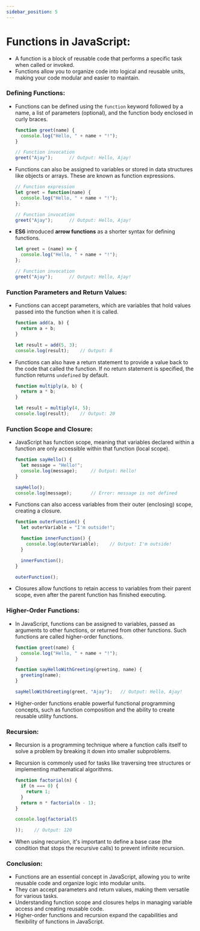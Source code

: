 ```yaml
---
sidebar_position: 5
---
```


# Functions in JavaScript:
- A function is a block of reusable code that performs a specific task when called or invoked.
- Functions allow you to organize code into logical and reusable units, making your code modular and easier to maintain.

### Defining Functions:
- Functions can be defined using the `function` keyword followed by a name, a list of parameters (optional), and the function body enclosed in curly braces.

  ```javascript title="script.js"
  function greet(name) {
    console.log("Hello, " + name + "!");
  }
  
  // Function invocation
  greet("Ajay");      // Output: Hello, Ajay!
  ```

- Functions can also be assigned to variables or stored in data structures like objects or arrays. These are known as function expressions.

  ```javascript title="script.js"
  // Function expression
  let greet = function(name) {
    console.log("Hello, " + name + "!");
  };
  
  // Function invocation
  greet("Ajay");      // Output: Hello, Ajay!
  ```

- **ES6** introduced **arrow functions** as a shorter syntax for defining functions.

  ```javascript title="script.js"
  let greet = (name) => {
    console.log("Hello, " + name + "!");
  };
  
  // Function invocation
  greet("Ajay");      // Output: Hello, Ajay!
  ```

### Function Parameters and Return Values:
- Functions can accept parameters, which are variables that hold values passed into the function when it is called.
  
  ```javascript title="script.js"
  function add(a, b) {
    return a + b;
  }
  
  let result = add(5, 3);
  console.log(result);    // Output: 8
  ```

- Functions can also have a return statement to provide a value back to the code that called the function. If no return statement is specified, the function returns `undefined` by default.

  ```javascript title="script.js"
  function multiply(a, b) {
    return a * b;
  }
  
  let result = multiply(4, 5);
  console.log(result);    // Output: 20
  ```

### Function Scope and Closure:
- JavaScript has function scope, meaning that variables declared within a function are only accessible within that function (local scope).

  ```javascript
  function sayHello() {
    let message = "Hello!";
    console.log(message);     // Output: Hello!
  }
  
  sayHello();
  console.log(message);       // Error: message is not defined
  ```

- Functions can also access variables from their outer (enclosing) scope, creating a closure.

  ```javascript title="script.js"
  function outerFunction() {
    let outerVariable = "I'm outside!";
  
    function innerFunction() {
      console.log(outerVariable);    // Output: I'm outside!
    }
  
    innerFunction();
  }
  
  outerFunction();
  ```

- Closures allow functions to retain access to variables from their parent scope, even after the parent function has finished executing.

### Higher-Order Functions:
- In JavaScript, functions can be assigned to variables, passed as arguments to other functions, or returned from other functions. Such functions are called higher-order functions.

  ```javascript title="script.js"
  function greet(name) {
    console.log("Hello, " + name + "!");
  }
  
  function sayHelloWithGreeting(greeting, name) {
    greeting(name);
  }
  
  sayHelloWithGreeting(greet, "Ajay");   // Output: Hello, Ajay!
  ```

- Higher-order functions enable powerful functional programming concepts, such as function composition and the ability to create reusable utility functions.

### Recursion:
- Recursion is a programming technique where a function calls itself to solve a problem by breaking it down into smaller subproblems.
- Recursion is commonly used for tasks like traversing tree structures or implementing mathematical algorithms.

  ```javascript
  function factorial(n) {
    if (n === 0) {
      return 1;
    }
    return n * factorial(n - 1);
  }
  
  console.log(factorial(5
  
  ));    // Output: 120
  ```

- When using recursion, it's important to define a base case (the condition that stops the recursive calls) to prevent infinite recursion.

### Conclusion:
- Functions are an essential concept in JavaScript, allowing you to write reusable code and organize logic into modular units.
- They can accept parameters and return values, making them versatile for various tasks.
- Understanding function scope and closures helps in managing variable access and creating reusable code.
- Higher-order functions and recursion expand the capabilities and flexibility of functions in JavaScript.

